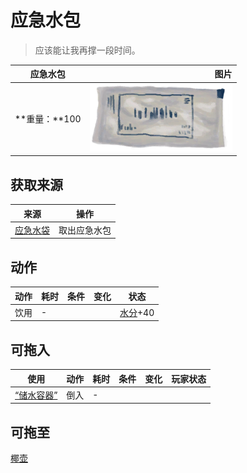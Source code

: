 # 应急水包  
> 应该能让我再撑一段时间。  
  
  应急水包  |   图片   
 ----  |  ----:   
 **重量：**100  |  ![](Sprite/WaterRation.png)   
  
## 获取来源  
来源  |  操作  
----  |  ----  
[应急水袋](WaterRationsPackage.md)  |  取出应急水包  
## 动作  
动作  |  耗时  |  条件  |  变化  |  状态  
----  |  ----  |  ----  |  ----  |  ----  
饮用<br>  |  -  |    |    |  [水分](Hydration.md)+40  
## 可拖入  
使用  |  动作  |  耗时  |  条件  |  变化  |  玩家状态  
----  |  ----  |  ----  |  ----  |  ----  |  ----  
[“储水容器”](tag_WaterContainer.md)  |  倒入  |  -  |    |    |    
## 可拖至  
[椰壶](CoconutFlask.md)  
